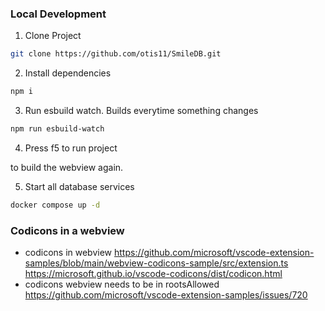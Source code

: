 ### Local Development
1. Clone Project
```bash
git clone https://github.com/otis11/SmileDB.git
```
2. Install dependencies
```bash
npm i
```
3. Run esbuild watch. Builds everytime something changes
```bash
npm run esbuild-watch
```
4. Press f5 to run project

to build the webview again.

5. Start all database services
```bash
docker compose up -d
```

### Codicons in a webview
- codicons in webview https://github.com/microsoft/vscode-extension-samples/blob/main/webview-codicons-sample/src/extension.ts
https://microsoft.github.io/vscode-codicons/dist/codicon.html
- codicons webview needs to be in rootsAllowed https://github.com/microsoft/vscode-extension-samples/issues/720
